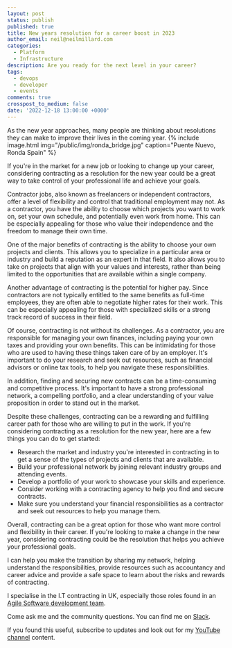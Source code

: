 ```yaml
---
layout: post
status: publish
published: true
title: New years resolution for a career boost in 2023
author_email: neil@neilmillard.com
categories:
  - Platform
  - Infrastructure
description: Are you ready for the next level in your career?
tags:
  - devops
  - developer
  - events
comments: true
crosspost_to_medium: false
date: '2022-12-18 13:00:00 +0000'
---
```

As the new year approaches, many people are thinking about resolutions they can make to improve their lives in the coming year.
{% include image.html
img="/public/img/ronda_bridge.jpg"
caption="Puente Nuevo, Ronda Spain" %}

If you're in the market for a new job or looking to change up your career, considering contracting as a resolution for
the new year could be a great way to take control of your professional life and achieve your goals.

Contractor jobs, also known as freelancers or independent contractors, offer a level of flexibility and control that
traditional employment may not. As a contractor, you have the ability to choose which projects you want to work on, set
your own schedule, and potentially even work from home. This can be especially appealing for those who value their
independence and the freedom to manage their own time.

One of the major benefits of contracting is the ability to choose your own projects and clients. This allows you to
specialize in a particular area or industry and build a reputation as an expert in that field. It also allows you to
take on projects that align with your values and interests, rather than being limited to the opportunities that are
available within a single company.

Another advantage of contracting is the potential for higher pay. Since contractors are not typically entitled to the
same benefits as full-time employees, they are often able to negotiate higher rates for their work. This can be
especially appealing for those with specialized skills or a strong track record of success in their field.

Of course, contracting is not without its challenges. As a contractor, you are responsible for managing your own
finances, including paying your own taxes and providing your own benefits. This can be intimidating for those who are
used to having these things taken care of by an employer. It's important to do your research and seek out resources,
such as financial advisors or online tax tools, to help you navigate these responsibilities.

In addition, finding and securing new contracts can be a time-consuming and competitive process. It's important to have
a strong professional network, a compelling portfolio, and a clear understanding of your value proposition in order to
stand out in the market.

Despite these challenges, contracting can be a rewarding and fulfilling career path for those who are willing to put in
the work. If you're considering contracting as a resolution for the new year, here are a few things you can do to get
started:

* Research the market and industry you're interested in contracting in to get a sense of the types of projects and
clients that are available.
* Build your professional network by joining relevant industry groups and attending events.
* Develop a portfolio of your work to showcase your skills and experience.
* Consider working with a contracting agency to help you find and secure contracts.
* Make sure you understand your financial responsibilities as a contractor and seek out resources to help you manage
them.

Overall, contracting can be a great option for those who want more control and flexibility in their career.
If you're looking to make a change in the new year, considering contracting could be the resolution that helps you
achieve your professional goals.

I can help you make the transition by sharing my network, helping understand the responsibilities, provide resources
such as accountancy and career advice and provide a safe space to learn about the risks and rewards of contracting.

I specialise in the I.T contracting in UK, especially those roles found in an [Agile Software development team][teamvideo].


Come ask me and the community questions. You can find me on [Slack]({{site.data.slack.invite}}).


If you found this useful, subscribe to updates and look out for my [YouTube channel]({{site.data.youtube.channel}}) content.

[teamvideo]: https://www.youtube.com/watch?v=Sw6jAooQE1Y
